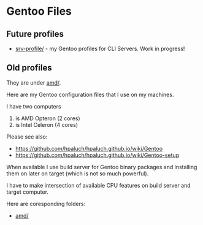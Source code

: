 # Gentoo Files

## Future profiles

* [srv-profile/](srv-profile/) - my Gentoo profiles for CLI Servers. Work in progress!


## Old profiles

They are under [amd/](amd/).

Here are my Gentoo configuration files that I use on my machines.

I have two computers
1. is AMD Opteron (2 cores)
2. is Intel Celeron (4 cores)

Please see also:
- https://github.com/hpaluch/hpaluch.github.io/wiki/Gentoo
- https://github.com/hpaluch/hpaluch.github.io/wiki/Gentoo-setup

When available I use build server for Gentoo binary packages and installing them
on later on target (which is not so much powerful).

I have to make intersection of available CPU features on build server and target computer.

Here are coresponding folders:
* [amd/](amd/)

